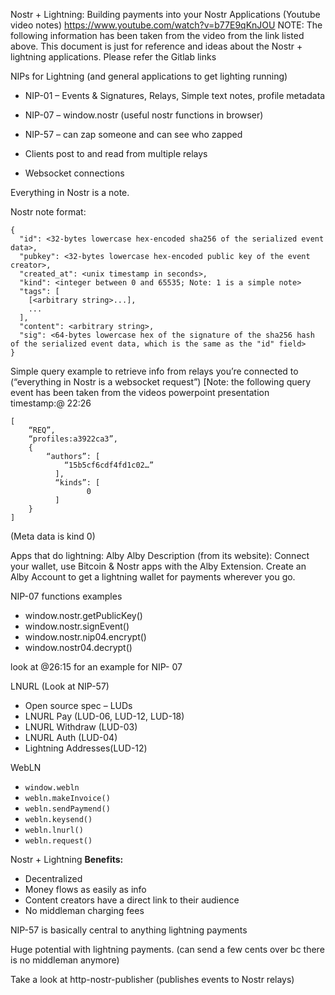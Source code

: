 Nostr + Lightning: Building payments into your Nostr Applications (Youtube video notes)
https://www.youtube.com/watch?v=b77E9qKnJOU
NOTE: The following information has been taken from the video from the link listed above.
This document is just for reference and ideas about the Nostr + lightning applications. Please refer the Gitlab links 

NIPs for Lightning (and general applications to get lighting running)

-	NIP-01 – Events & Signatures, Relays, Simple text notes, profile metadata
-	NIP-07 – window.nostr (useful nostr functions in browser)
-	NIP-57 – can zap someone and can see who zapped

-	Clients post to and read from multiple relays
-	Websocket connections

Everything in Nostr is a note.

Nostr note format:
```
{
  "id": <32-bytes lowercase hex-encoded sha256 of the serialized event data>,
  "pubkey": <32-bytes lowercase hex-encoded public key of the event creator>,
  "created_at": <unix timestamp in seconds>,
  "kind": <integer between 0 and 65535; Note: 1 is a simple note>
  "tags": [
    [<arbitrary string>...],
    ...
  ],
  "content": <arbitrary string>,
  "sig": <64-bytes lowercase hex of the signature of the sha256 hash of the serialized event data, which is the same as the "id" field>
}
```










Simple query example to retrieve info from relays you’re connected to (“everything in Nostr is a websocket request”) [Note: the following query event has been taken from the videos powerpoint presentation timestamp:@ 22:26
```
[
	“REQ”,
	“profiles:a3922ca3”,
	{
		“authors”: [
			“15b5cf6cdf4fd1c02…”
		  ],
		  “kinds”: [
		         0
		  ]
	}
]
```
(Meta data is kind 0)


Apps that do lightning: Alby
Alby Description (from its website): Connect your wallet, use Bitcoin & Nostr apps with the Alby Extension.
Create an Alby Account to get a lightning wallet for payments wherever you go. 

NIP-07 functions examples
-	window.nostr.getPublicKey()
-	window.nostr.signEvent()
-	window.nostr.nip04.encrypt()
-	window.nostr04.decrypt()

look at @26:15 for an example for NIP- 07

LNURL (Look at NIP-57)
-	Open source spec – LUDs
-	LNURL Pay (LUD-06, LUD-12, LUD-18)
-	LNURL Withdraw (LUD-03)
-	LNURL Auth (LUD-04)
-	Lightning Addresses(LUD-12)

WebLN
-	`window.webln`
-	`webln.makeInvoice()`
-	`webln.sendPaymend()`
-	`webln.keysend()`
-	`webln.lnurl()`
-	`webln.request()`

Nostr + Lightning **Benefits:**

-	Decentralized
-	Money flows as easily as info
-	Content creators have a direct link to their audience
-	No middleman charging fees

NIP-57 is basically central to anything lightning payments

Huge potential with lightning payments. (can send a few cents over bc there is no middleman anymore)

Take a look at http-nostr-publisher (publishes events to Nostr relays)

